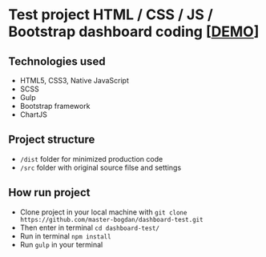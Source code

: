 # Test project HTML / CSS / JS / Bootstrap dashboard coding [[DEMO](https://master-bogdan.github.io/dashboard-test/)]    
## Technologies used
- HTML5, CSS3, Native JavaScript
- SCSS
- Gulp
- Bootstrap framework
- ChartJS
## Project structure
- `/dist` folder for minimized production code
- `/src` folder with original source filse and settings
## How run project
- Clone project in your local machine with `git clone https://github.com/master-bogdan/dashboard-test.git`
- Then enter in terminal `cd dashboard-test/`
- Run in terminal `npm install`
- Run `gulp` in your terminal

